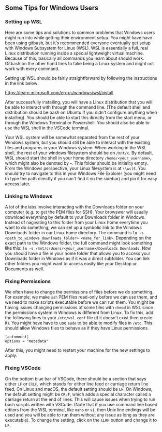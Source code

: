 ## Some Tips for Windows Users

### Setting up WSL
Here are some tips and solutions to common problems that Windows users might run into while getting their environment setup. You might have have been using gitbash, but it's recommended everyone eventually get setup with Windows Subsystem for Linux (WSL). WSL is essentially a full, real Linux distribution running inside a special lightweight virtual machine. Because of this, basically all commands you learn about should work. Gitbash on the other hand tries to fake being a Linux system and might not work with every command. 

Setting up WSL should be fairly straightforward by following the instructions in the link below:

https://learn.microsoft.com/en-us/windows/wsl/install.

After successfully installing, you will have a Linux distribution that you will be able to interact with through the command line. (The default shell and distribution should be bash on Ubuntu if you didn't configure anything when installing). You should be able to start this directly from the start menu, or through the Windows Terminal or Powershell. You should also be able to use the WSL shell in the VSCode terminal.

Your WSL system will be somewhat separated from the rest of your Windows system, but you should still be able to interact with the existing files and programs in your Windows system. When working in the WSL shell, the rest of your windows filesystem should be on `/mnt/c`. By default, WSL should start the shell in your home directory `/home/<your_username>`, which might also be denoted by `~`. This folder should be initiallty empty. From the Windows perspective, your Linux filesystem is at `\\wsl$`. You should try to navigate to this in your Windows File Explorer (you might need to type the path directly if you can't find it on the sidebar) and pin it for easy access later.

### Linking to Windows
A lot of the labs involve interacting with the Downloads folder on your computer (e.g. to get the PEM files for SSH). Your browswer will usually download everything by default to your Downloads folder in Windows. Instead of nagivating to this folder from your Linux home everytime you want to do something, we can set up a symbolic link to the Windows Downloads folder in our Linux home directory. The command is `ln -s <path_to_windows_downloads_folder> <name_for_link>`. Depending on the exact path to the Windows folder, the full command might look something like this: `ln -s /mnt/c/Users/<your_username>/Downloads Downloads`. Now you should have a file in your home folder that allows you to access your Downloads folder in Windows as if it was a direct subfolder. You can link other folders you might want to access easily like your Desktop or Documents as well.

### Fixing Permissions
We often have to change the permissions of files before we do something. For example, we make `ssh` PEM files read-only before we can use them, and we need to make scripts executable before we can run them. You might be having issues changing permissions of some files with `chmod` in WSL since the permissions system in Windows is different from Linux. To fix this, add the following lines to your `/etc/wsl.conf` file (if it doesn't exist then create it). You might have have to use `sudo` to be able to modify files in `/etc`. This should allow Windows files to behave as if they have Linux permissions.
```
[automount]
options = "metadata"
```
After this, you might need to restart your machine for the new settings to apply.

### Fixing VSCode
On the bottom blue bar of VSCode, there should be a section that says either `LF` or `CRLF`, which stands for either line feed or carriage return line feed. On Linux and macOS, the default setting should be `LF`. On Windows, the default setting might be `CRLF`, which adds a special character called a carriage return at the end of lines. This will cause issues when trying to run bash scripts written with VSCode.
(Note that if you use command line based editors from the WSL terminal, like `nano` or `vi`, then Unix line endings will be used and you will be able to run them without any issue as long as they are executable). To change the setting, click on the `CLRF` button and change it to `LF`.
